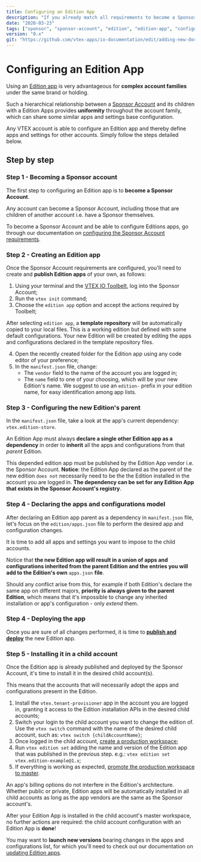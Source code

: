 ```yaml
---
title: Configuring an Edition App
description: "If you already match all requirements to become a Sponsor Account, learn now how to configure your own Edition Apps for child accounts!"
date: "2020-03-23"
tags: ["sponsor", "sponsor-account", "edition", "edition-app", "configure", "configuring"]
version: "0.x"
git: "https://github.com/vtex-apps/io-documentation/edit/adding-new-docs/docs/en/Recipes/development/configuring-an-edition-app.md"
---
```


# Configuring an Edition App

Using an [Edition app](https://vtex.io/docs/concepts/edition-app/) is very advantageous for **complex account families** under the same brand or holding.

Such a hierarchical relationship between a [Sponsor Account](https://vtex.io/docs/concepts/sponsor-account/) and its children with a Edition Apps provides **uniformity** throughout the account family, which can share some similar apps and settings base configuration.

Any VTEX account is able to configure an Edition app and thereby define apps and settings for other accounts. Simply follow the steps detailed below. 

## Step by step

### Step 1 - Becoming a Sponsor account

The first step to configuring an Edition app is to **become a Sponsor Account**.

Any account can become a Sponsor Account, including those that are children of another account i.e. have a Sponsor themselves.

To become a Sponsor Account and be able to configure Editions apps, go through our documentation on [configuring the Sponsor Account requirements](https://vtex.io/docs/recipes/development/configuring-the-sponsor-account-requirements/).

### Step 2 - Creating an Edition app

Once the Sponsor Account requirements are configured, you'll need to create and **publish Edition apps** of your own, as follows:

1. Using your terminal and the [VTEX IO Toolbelt](https://vtex.io/docs/recipes/store/installing-the-vtex-io-toolbelt/), log into the Sponsor Account;
2. Run the `vtex init` command;
3. Choose the `edition app` option and accept the actions required by Toolbelt;

<div class="alert alert-info">
After selecting <code>edition app</code>, a <b>template repository</b> will be automatically copied to your local files. This is a working edition but defined with some default configurations. Your new Edition will be created by editing the apps and configurations declared in the template repository files.
</div>

4. Open the recently created folder for the Edition app using any code editor of your preference;
5. In the `manifest.json` file, change:
   - The `vendor` field to the name of the account you are logged in;
   - The `name` field to one of your choosing, which will be your new Edition's name. We suggest to use an `edition-` prefix in your edition name, for easy identification among app lists.

### Step 3 - Configuring the new Edition's parent

In the `manifest.json` file, take a look at the app's current dependency: `vtex.edition-store`.

An Edition App must always **declare a single other Edition app as a dependency** in order to **inherit** all the apps and configurations from that *parent* Edition.

<div class="alert alert-info">
This depended edition app must be published by the Edition App vendor i.e. the Sponsor Account. <b>Notice</b>: the Edition App declared as the parent of the new edition <code>does not</code> necessarily need to be the the Edition installed in the account you are logged in. <b>The dependency can be set for any Edition App that exists in the Sponsor Account's registry</b>.
</div>

### Step 4 - Declaring the apps and configurations model

After declaring an Edition app parent as a dependency in `manifest.json` file, let's focus on the `edition/apps.json` file to perform the desired app and configuration changes.

It is time to add all apps and settings you want to impose to the child accounts. 

Notice that **the new Edition app will result in a union of apps and configurations inherited from the parent Edition and the entries you will add to the Edition's own** `apps.json` **file**.

Should any conflict arise from this, for example if both Edition's declare the same app on different majors, **priority is always given to the parent Edition**, which means that it's impossible to change any inherited installation or app's configuration - only *extend* them.

### Step 4 - Deploying the app

Once you are sure of all changes performed, it is time to [**publish and deploy**](https://vtex.io/docs/recipes/store/publishing-an-app) the new Edition app.

### Step 5 - Installing it in a child account

Once the Edition app is already published and deployed by the Sponsor Account, it's time to install it in the desired child account(s). 

This means that the accounts that will necessarily adopt the apps and configurations present in the Edition.

1. Install the `vtex.tenant-provisioner` app in the account you are logged in, granting it access to the Edition installation APIs in the desired child accounts;
2. Switch your login to the child account you want to change the edition of. Use the `vtex switch` command with the name of the desired child account, such as: `vtex switch {childAccountName}`;
3. Once logged in the child account, [create a production workspace](https://vtex.io/docs/recipes/development/creating-a-production-workspace);
4. Run `vtex edition set` adding the name and version of the Edition app that was published in the previous step. e.g.: `vtex edition set vtex.edition-example@1.x`;
5. If everything is working as expected, [promote the production workspace to master](https://vtex.io/docs/recipes/development/promoting-a-workspace-to-master).

<div class="alert alert-info">
An app's billing options do not interfere in the Edition's architecture. Whether public or private, Edition apps will be automatically installed in all child accounts as long as the app vendors are the same as the Sponsor account's.
</div>

After your Edition App is installed in the child account's master workspace, no further actions are required: the child account configuration with an Edition App is **done**!

You may want to **launch new versions** bearing changes in the apps and configurations list, for which you'll need to check out our documentation on [updating Edition apps](https://vtex.io/docs/recipes/development/updating-edition-apps/).
